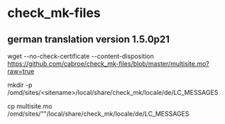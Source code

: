 # check_mk-files

## german translation version 1.5.0p21
wget --no-check-certificate --content-disposition https://github.com/cabroe/check_mk-files/blob/master/multisite.mo?raw=true

mkdir -p /omd/sites/\<sitename\>/local/share/check_mk/locale/de/LC_MESSAGES
  
cp multisite.mo /omd/sites/"<sitename>"/local/share/check_mk/locale/de/LC_MESSAGES
